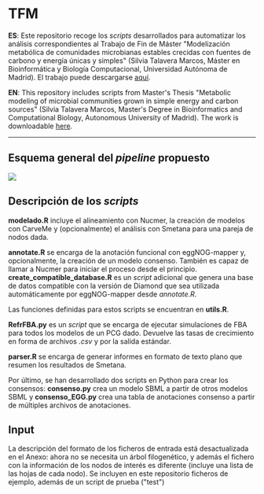 # TFM
**ES**: Este repositorio recoge los *scripts* desarrollados para automatizar los análisis correspondientes al Trabajo de Fin de Máster "Modelización metabólica de comunidades microbianas estables crecidas con fuentes de carbono y energía únicas y simples" (Silvia Talavera Marcos, Máster en Bioinformática y Biología Computacional, Universidad Autónoma de Madrid). El trabajo puede descargarse [aquí](http://hdl.handle.net/10486/695123).

**EN**: This repository includes scripts from Master's Thesis "Metabolic modeling of microbial communities grown in simple energy and carbon sources" (Silvia Talavera Marcos, Master's Degree in Bioinformatics and Computational Biology, Autonomous University of Madrid). The work is downloadable [here](http://hdl.handle.net/10486/695123).

----------

## Esquema general del _pipeline_ propuesto

![](https://github.com/urihs/TFM/blob/master/Anexo/Esquema.png)

## Descripción de los _scripts_

**modelado.R** incluye el alineamiento con Nucmer, la creación de modelos con CarveMe y (opcionalmente) el análisis con Smetana para una pareja de nodos dada.

**annotate.R** se encarga de la anotación funcional con eggNOG-mapper y, opcionalmente, la creación de un modelo consenso. También es capaz de llamar a Nucmer para iniciar el proceso desde el principio. **create_compatible_database.R** es un _script_ adicional que genera una base de datos compatible con la versión de Diamond que sea utilizada automáticamente por eggNOG-mapper desde _annotate.R_.

Las funciones definidas para estos scripts se encuentran en **utils.R**.

**RefrFBA.py** es un _script_ que se encarga de ejecutar simulaciones de FBA para todos los modelos de un PCG dado. Devuelve las tasas de crecimiento en forma de archivos _.csv_ y por la salida estándar. 

**parser.R** se encarga de generar informes en formato de texto plano que resumen los resultados de Smetana.

Por último, se han desarrollado dos scripts en Python para crear los consensos: **consenso.py** crea un modelo SBML a partir de otros modelos SBML y **consenso_EGG.py** crea una tabla de anotaciones consenso a partir de múltiples archivos de anotaciones.

## Input

La descripción del formato de los ficheros de entrada está desactualizada en el Anexo: ahora no se necesita un árbol filogenético, y además el fichero con la información de los nodos de interés es diferente (incluye una lista de las hojas de cada nodo). Se incluyen en este repositorio ficheros de ejemplo, además de un script de prueba ("test")
